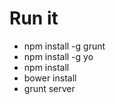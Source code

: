 

Run it
==============

* npm install -g grunt
* npm install -g yo
* npm install
* bower install
* grunt server

